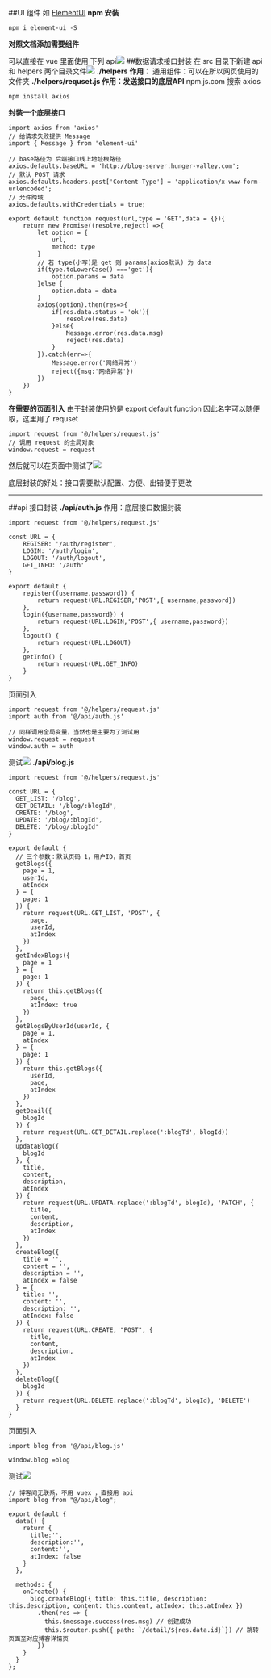 ##UI 组件
如 [ElementUI](http://element-cn.eleme.io/#/zh-CN)
**npm 安装**
```
npm i element-ui -S
```
**对照文档添加需要组件**

可以直接在 vue 里面使用 下列 api![](https://upload-images.jianshu.io/upload_images/7094266-e877955c56203fff.png?imageMogr2/auto-orient/strip%7CimageView2/2/w/1240)
##数据请求接口封装
在 src 目录下新建 api 和 helpers 两个目录文件![](https://upload-images.jianshu.io/upload_images/7094266-6fcd488a5018138f.png?imageMogr2/auto-orient/strip%7CimageView2/2/w/1240)
**./helpers 作用：**
通用组件：可以在所以网页使用的文件夹
**./helpers/requset.js 作用：发送接口的底层API**
npm.js.com 搜索 axios
```
npm install axios
```
**封装一个底层接口**
```
import axios from 'axios'
// 给请求失败提供 Message
import { Message } from 'element-ui'

// base路径为 后端接口线上地址根路径
axios.defaults.baseURL = 'http://blog-server.hunger-valley.com'; 
// 默认 POST 请求
axios.defaults.headers.post['Content-Type'] = 'application/x-www-form-urlencoded';
// 允许跨域
axios.defaults.withCredentials = true;

export default function request(url,type = 'GET',data = {}){
    return new Promise((resolve,reject) =>{
        let option = {
            url,
            method: type
        }
        // 若 type(小写)是 get 则 params(axios默认) 为 data
        if(type.toLowerCase() ==='get'){
            option.params = data
        }else {
            option.data = data
        }
        axios(option).then(res=>{
            if(res.data.status = 'ok'){
                resolve(res.data)
            }else{
                Message.error(res.data.msg)
                reject(res.data)
            }
        }).catch(err=>{
            Message.error('网络异常')
            reject({msg:'网络异常'})
        })
    })
}
```
**在需要的页面引入**
由于封装使用的是 export default function 因此名字可以随便取，这里用了 requset
```
import request from '@/helpers/request.js'
// 调用 request 的全局对象
window.request = request
```
然后就可以在页面中测试了![](https://upload-images.jianshu.io/upload_images/7094266-a263b9e0a0f94c3b.png?imageMogr2/auto-orient/strip%7CimageView2/2/w/1240)


底层封装的好处：接口需要默认配置、方便、出错便于更改

---
##api 接口封装
**./api/auth.js** 作用：底层接口数据封装
```
import request from '@/helpers/request.js'

const URL = {
    REGISER: '/auth/register',
    LOGIN: '/auth/login',
    LOGOUT: '/auth/logout',
    GET_INFO: '/auth'
}

export default {
    register({username,password}) {
        return request(URL.REGISER,'POST',{ username,password})
    },
    login({username,password}) {
        return request(URL.LOGIN,'POST',{ username,password})
    },
    logout() {
        return request(URL.LOGOUT)
    },
    getInfo() {
        return request(URL.GET_INFO)
    }
}
```
页面引入
```
import request from '@/helpers/request.js'
import auth from '@/api/auth.js'

// 同样调用全局变量，当然也是主要为了测试用
window.request = request
window.auth = auth
```
测试![](https://upload-images.jianshu.io/upload_images/7094266-cc2da0980cc7bca3.png?imageMogr2/auto-orient/strip%7CimageView2/2/w/1240)
**./api/blog.js** 
```
import request from '@/helpers/request.js'

const URL = {
  GET_LIST: '/blog',
  GET_DETAIL: '/blog/:blogId',
  CREATE: '/blog',
  UPDATE: '/blog/:blogId',
  DELETE: '/blog/:blogId'
}

export default {
  // 三个参数：默认页码 1，用户ID，首页
  getBlogs({
    page = 1,
    userId,
    atIndex
  } = {
    page: 1
  }) {
    return request(URL.GET_LIST, 'POST', {
      page,
      userId,
      atIndex
    })
  },
  getIndexBlogs({
    page = 1
  } = {
    page: 1
  }) {
    return this.getBlogs({
      page,
      atIndex: true
    })
  },
  getBlogsByUserId(userId, {
    page = 1,
    atIndex
  } = {
    page: 1
  }) {
    return this.getBlogs({
      userId,
      page,
      atIndex
    })
  },
  getDeail({
    blogId
  }) {
    return request(URL.GET_DETAIL.replace(':blogTd', blogId))
  },
  updataBlog({
    blogId
  }, {
    title,
    content,
    description,
    atIndex
  }) {
    return request(URL.UPDATA.replace(':blogTd', blogId), 'PATCH', {
      title,
      content,
      description,
      atIndex
    })
  },
  createBlog({
    title = '',
    content = '',
    description = '',
    atIndex = false
  } = {
    title: '',
    content: '',
    description: '',
    atIndex: false
  }) {
    return request(URL.CREATE, "POST", {
      title,
      content,
      description,
      atIndex
    })
  },
  deleteBlog({
    blogId
  }) {
    return request(URL.DELETE.replace(':blogTd', blogId), 'DELETE')
  }
}
```
页面引入
```
import blog from '@/api/blog.js'

window.blog =blog
```
测试![](https://upload-images.jianshu.io/upload_images/7094266-dfef18607273c07a.png?imageMogr2/auto-orient/strip%7CimageView2/2/w/1240)
```
// 博客间无联系，不用 vuex ，直接用 api
import blog from "@/api/blog";

export default {
  data() {
    return {
      title:'',
      description:'',
      content:'',
      atIndex: false
    }
  },

  methods: {
    onCreate() {
      blog.createBlog({ title: this.title, description: this.description, content: this.content, atIndex: this.atIndex })
        .then(res => {
          this.$message.success(res.msg) // 创建成功
          this.$router.push({ path: `/detail/${res.data.id}`}) // 跳转页面至对应博客详情页
        })
    }
  }
};
```
